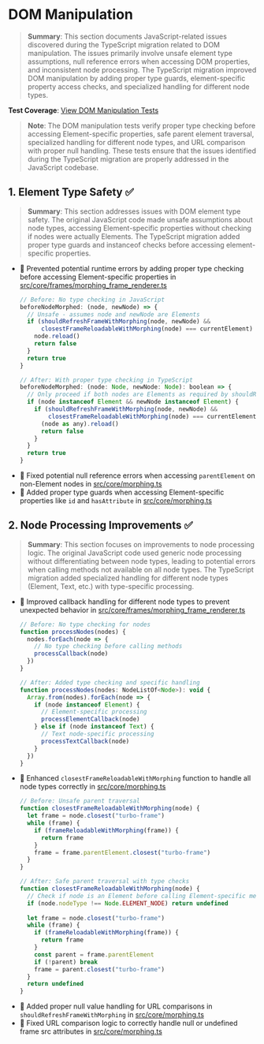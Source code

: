 # DOM Manipulation

> **Summary**: This section documents JavaScript-related issues discovered during the TypeScript migration related to DOM manipulation. The issues primarily involve unsafe element type assumptions, null reference errors when accessing DOM properties, and inconsistent node processing. The TypeScript migration improved DOM manipulation by adding proper type guards, element-specific property access checks, and specialized handling for different node types.

**Test Coverage**: [View DOM Manipulation Tests](/src/tests/unit/dom_manipulation_tests.js)

> **Note**: The DOM manipulation tests verify proper type checking before accessing Element-specific properties, safe parent element traversal, specialized handling for different node types, and URL comparison with proper null handling. These tests ensure that the issues identified during the TypeScript migration are properly addressed in the JavaScript codebase.

## 1. Element Type Safety ✅

> **Summary**: This section addresses issues with DOM element type safety. The original JavaScript code made unsafe assumptions about node types, accessing Element-specific properties without checking if nodes were actually Elements. The TypeScript migration added proper type guards and instanceof checks before accessing element-specific properties.
- 🐛 Prevented potential runtime errors by adding proper type checking before accessing Element-specific properties in [src/core/frames/morphing_frame_renderer.ts](src/core/frames/morphing_frame_renderer.ts)
  ```javascript
  // Before: No type checking in JavaScript
  beforeNodeMorphed: (node, newNode) => {
    // Unsafe - assumes node and newNode are Elements
    if (shouldRefreshFrameWithMorphing(node, newNode) &&
        closestFrameReloadableWithMorphing(node) === currentElement) {
      node.reload()
      return false
    }
    return true
  }
  
  // After: With proper type checking in TypeScript
  beforeNodeMorphed: (node: Node, newNode: Node): boolean => {
    // Only proceed if both nodes are Elements as required by shouldRefreshFrameWithMorphing
    if (node instanceof Element && newNode instanceof Element) {
      if (shouldRefreshFrameWithMorphing(node, newNode) &&
          closestFrameReloadableWithMorphing(node) === currentElement) {
        (node as any).reload()
        return false
      }
    }
    return true
  }
  ```
- 🐛 Fixed potential null reference errors when accessing `parentElement` on non-Element nodes in [src/core/morphing.ts](src/core/morphing.ts)
- 🐛 Added proper type guards when accessing Element-specific properties like `id` and `hasAttribute` in [src/core/morphing.ts](src/core/morphing.ts)

## 2. Node Processing Improvements ✅

> **Summary**: This section focuses on improvements to node processing logic. The original JavaScript code used generic node processing without differentiating between node types, leading to potential errors when calling methods not available on all node types. The TypeScript migration added specialized handling for different node types (Element, Text, etc.) with type-specific processing.
- 🔧 Improved callback handling for different node types to prevent unexpected behavior in [src/core/frames/morphing_frame_renderer.ts](src/core/frames/morphing_frame_renderer.ts)
  ```javascript
  // Before: No type checking for nodes
  function processNodes(nodes) {
    nodes.forEach(node => {
      // No type checking before calling methods
      processCallback(node)
    })
  }
  
  // After: Added type checking and specific handling
  function processNodes(nodes: NodeListOf<Node>): void {
    Array.from(nodes).forEach(node => {
      if (node instanceof Element) {
        // Element-specific processing
        processElementCallback(node)
      } else if (node instanceof Text) {
        // Text node-specific processing
        processTextCallback(node)
      }
    })
  }
  ```
- 🔧 Enhanced `closestFrameReloadableWithMorphing` function to handle all node types correctly in [src/core/morphing.ts](src/core/morphing.ts)
  ```javascript
  // Before: Unsafe parent traversal
  function closestFrameReloadableWithMorphing(node) {
    let frame = node.closest("turbo-frame")
    while (frame) {
      if (frameReloadableWithMorphing(frame)) {
        return frame
      }
      frame = frame.parentElement.closest("turbo-frame")
    }
  }
  
  // After: Safe parent traversal with type checks
  function closestFrameReloadableWithMorphing(node) {
    // Check if node is an Element before calling Element-specific methods
    if (node.nodeType !== Node.ELEMENT_NODE) return undefined
    
    let frame = node.closest("turbo-frame")
    while (frame) {
      if (frameReloadableWithMorphing(frame)) {
        return frame
      }
      const parent = frame.parentElement
      if (!parent) break
      frame = parent.closest("turbo-frame")
    }
    return undefined
  }
  ```
- 🔧 Added proper null value handling for URL comparisons in `shouldRefreshFrameWithMorphing` in [src/core/morphing.ts](src/core/morphing.ts)
- 🔧 Fixed URL comparison logic to correctly handle null or undefined frame src attributes in [src/core/morphing.ts](src/core/morphing.ts)
